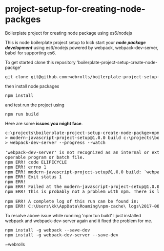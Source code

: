 # project-setup-for-creating-node-packges
Boilerplate project for creating node package using es6/nodejs

This is node boilerplate project setup to kick start your <strong><i>node package development</i></strong> using es6/nodejs powered by webpack, webpack-dev-server, babel for supporting es6. 

To get started clone this repository 'boilerplate-project-setup-create-node-packge'
<pre>git clone git@github.com:webrolls/boilerplate-project-setup-create-node-packge.git</pre>
then install node packages 
<pre>npm install</pre>
and test run the project using
<pre>npm run build</pre>

Here are some <strong>issues you might face</strong>.

<pre>
c:\projects\boilerplate-project-setup-create-node-packge>npm run build
> modern-javascript-project-setup@1.0.0 build c:\projects\boilerplate-project-setup-create-node-packge
> webpack-dev-server --progress --watch

'webpack-dev-server' is not recognized as an internal or external command,
operable program or batch file.
npm ERR! code ELIFECYCLE
npm ERR! errno 1
npm ERR! modern-javascript-project-setup@1.0.0 build: `webpack-dev-server --progress --watch`
npm ERR! Exit status 1
npm ERR!
npm ERR! Failed at the modern-javascript-project-setup@1.0.0 build script.
npm ERR! This is probably not a problem with npm. There is likely additional logging output above.

npm ERR! A complete log of this run can be found in:
npm ERR! C:\Users\kk\AppData\Roaming\npm-cache\_logs\2017-08-08T19_44_56_463Z-debug.log
</pre>

To resolve above issue while runnimg 'npm tun build' I just installed webpack and webpack-dev-server again and it fixed the problem for me.
<pre>
npm install -g webpack --save-dev
npm install -g webpack-dev-server --save-dev
</pre>

~webrolls
